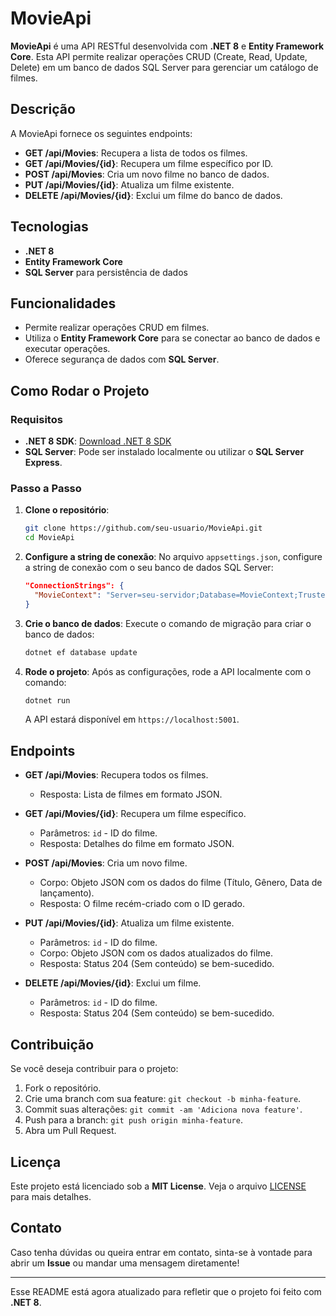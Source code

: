 # MovieApi

**MovieApi** é uma API RESTful desenvolvida com **.NET 8** e **Entity Framework Core**. Esta API permite realizar operações CRUD (Create, Read, Update, Delete) em um banco de dados SQL Server para gerenciar um catálogo de filmes.

## Descrição

A MovieApi fornece os seguintes endpoints:

- **GET /api/Movies**: Recupera a lista de todos os filmes.
- **GET /api/Movies/{id}**: Recupera um filme específico por ID.
- **POST /api/Movies**: Cria um novo filme no banco de dados.
- **PUT /api/Movies/{id}**: Atualiza um filme existente.
- **DELETE /api/Movies/{id}**: Exclui um filme do banco de dados.

## Tecnologias

- **.NET 8**
- **Entity Framework Core**
- **SQL Server** para persistência de dados

## Funcionalidades

- Permite realizar operações CRUD em filmes.
- Utiliza o **Entity Framework Core** para se conectar ao banco de dados e executar operações.
- Oferece segurança de dados com **SQL Server**.

## Como Rodar o Projeto

### Requisitos

- **.NET 8 SDK**: [Download .NET 8 SDK](https://dotnet.microsoft.com/download/dotnet)
- **SQL Server**: Pode ser instalado localmente ou utilizar o **SQL Server Express**.

### Passo a Passo

1. **Clone o repositório**:
    ```bash
    git clone https://github.com/seu-usuario/MovieApi.git
    cd MovieApi
    ```

2. **Configure a string de conexão**:
    No arquivo `appsettings.json`, configure a string de conexão com o seu banco de dados SQL Server:
    ```json
    "ConnectionStrings": {
      "MovieContext": "Server=seu-servidor;Database=MovieContext;Trusted_Connection=True;TrustServerCertificate=True"
    }
    ```

3. **Crie o banco de dados**:
    Execute o comando de migração para criar o banco de dados:
    ```bash
    dotnet ef database update
    ```

4. **Rode o projeto**:
    Após as configurações, rode a API localmente com o comando:
    ```bash
    dotnet run
    ```

    A API estará disponível em `https://localhost:5001`.

## Endpoints

- **GET /api/Movies**: Recupera todos os filmes.
    - Resposta: Lista de filmes em formato JSON.
  
- **GET /api/Movies/{id}**: Recupera um filme específico.
    - Parâmetros: `id` - ID do filme.
    - Resposta: Detalhes do filme em formato JSON.

- **POST /api/Movies**: Cria um novo filme.
    - Corpo: Objeto JSON com os dados do filme (Título, Gênero, Data de lançamento).
    - Resposta: O filme recém-criado com o ID gerado.

- **PUT /api/Movies/{id}**: Atualiza um filme existente.
    - Parâmetros: `id` - ID do filme.
    - Corpo: Objeto JSON com os dados atualizados do filme.
    - Resposta: Status 204 (Sem conteúdo) se bem-sucedido.

- **DELETE /api/Movies/{id}**: Exclui um filme.
    - Parâmetros: `id` - ID do filme.
    - Resposta: Status 204 (Sem conteúdo) se bem-sucedido.

## Contribuição

Se você deseja contribuir para o projeto:

1. Fork o repositório.
2. Crie uma branch com sua feature: `git checkout -b minha-feature`.
3. Commit suas alterações: `git commit -am 'Adiciona nova feature'`.
4. Push para a branch: `git push origin minha-feature`.
5. Abra um Pull Request.

## Licença

Este projeto está licenciado sob a **MIT License**. Veja o arquivo [LICENSE](LICENSE) para mais detalhes.

## Contato

Caso tenha dúvidas ou queira entrar em contato, sinta-se à vontade para abrir um **Issue** ou mandar uma mensagem diretamente!

---

Esse README está agora atualizado para refletir que o projeto foi feito com **.NET 8**.
